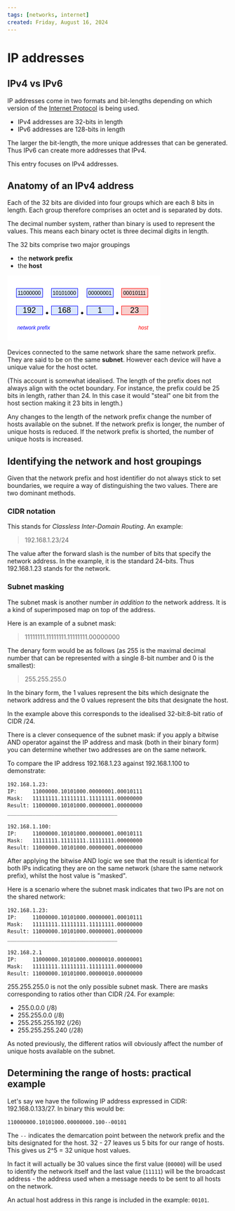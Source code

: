 ```yaml
---
tags: [networks, internet]
created: Friday, August 16, 2024
---
```


# IP addresses

## IPv4 vs IPv6

IP addresses come in two formats and bit-lengths depending on which version of
the [Internet Protocol](Internet_Layer_of_Internet_Protocol.md) is being used.

- IPv4 addresses are 32-bits in length
- IPv6 addresses are 128-bits in length

The larger the bit-length, the more unique addresses that can be generated. Thus
IPv6 can create more addresses that IPv4.

This entry focuses on IPv4 addresses.

## Anatomy of an IPv4 address

Each of the 32 bits are divided into four groups which are each 8 bits in
length. Each group therefore comprises an octet and is separated by dots.

The decimal number system, rather than binary is used to represent the values.
This means each binary octet is three decimal digits in length.

The 32 bits comprise two major groupings

- the **network prefix**
- the **host**

![Different sections of IP address](static/ip-address-anatomy.png)

Devices connected to the same network share the same network prefix. They are
said to be on the same **subnet**. However each device will have a unique value
for the host octet.

(This account is somewhat idealised. The length of the prefix does not always
align with the octet boundary. For instance, the prefix could be 25 bits in
length, rather than 24. In this case it would "steal" one bit from the host
section making it 23 bits in length.)

Any changes to the length of the network prefix change the number of hosts
available on the subnet. If the network prefix is longer, the number of unique
hosts is reduced. If the network prefix is shorted, the number of unique hosts
is increased.

## Identifying the network and host groupings

Given that the network prefix and host identifier do not always stick to set
boundaries, we require a way of distinguishing the two values. There are two
dominant methods.

### CIDR notation

This stands for _Classless Inter-Domain Routing_. An example:

> 192.168.1.23/24

The value after the forward slash is the number of bits that specify the network
address. In the example, it is the standard 24-bits. Thus 192.168.1.23 stands
for the network.

### Subnet masking

The subnet mask is another number _in addition to_ the network address. It is a
kind of superimposed map on top of the address.

Here is an example of a subnet mask:

> 11111111.11111111.11111111.00000000

The denary form would be as follows (as 255 is the maximal decimal number that
can be represented with a single 8-bit number and 0 is the smallest):

> 255.255.255.0

In the binary form, the 1 values represent the bits which designate the network
address and the 0 values represent the bits that designate the host.

In the example above this corresponds to the idealised 32-bit:8-bit ratio of
CIDR /24.

There is a clever consequence of the subnet mask: if you apply a bitwise AND
operator against the IP address and mask (both in their binary form) you can
determine whether two addresses are on the same network.

To compare the IP address 192.168.1.23 against 192.168.1.100 to demonstrate:

```
192.168.1.23:
IP:     11000000.10101000.00000001.00010111
Mask:   11111111.11111111.11111111.00000000
Result: 11000000.10101000.00000001.00000000
___________________________________

192.168.1.100:
IP:     11000000.10101000.00000001.00010111
Mask:   11111111.11111111.11111111.00000000
Result: 11000000.10101000.00000001.00000000
```

After applying the bitwise AND logic we see that the result is identical for
both IPs indicating they are on the same network (share the same network
prefix), whilst the host value is "masked".

Here is a scenario where the subnet mask indicates that two IPs are not on the
shared network:

```
192.168.1.23:
IP:     11000000.10101000.00000001.00010111
Mask:   11111111.11111111.11111111.00000000
Result: 11000000.10101000.00000001.00000000
___________________________________

192.168.2.1
IP:     11000000.10101000.00000010.00000001
Mask:   11111111.11111111.11111111.00000000
Result: 11000000.10101000.00000010.00000000

```

255.255.255.0 is not the only possible subnet mask. There are masks
corresponding to ratios other than CIDR /24. For example:

- 255.0.0.0 (/8)
- 255.255.0.0 (/8)
- 255.255.255.192 (/26)
- 255.255.255.240 (/28)

As noted previously, the different ratios will obviously affect the number of
unique hosts available on the subnet.

## Determining the range of hosts: practical example

Let's say we have the following IP address expressed in CIDR: 192.168.0.133/27.
In binary this would be:

```
110000000.10101000.00000000.100--00101
```

The `--` indicates the demarcation point between the network prefix and the bits
designated for the host. 32 - 27 leaves us 5 bits for our range of hosts. This
gives us 2^5 = 32 unique host values.

In fact it will actually be 30 values since the first value (`00000`) will be
used to identify the network itself and the last value (`11111`) will be the
broadcast address - the address used when a message needs to be sent to all
hosts on the network.

An actual host address in this range is included in the example: `00101`.
